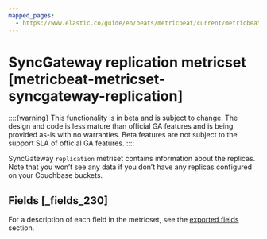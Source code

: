```yaml
---
mapped_pages:
  - https://www.elastic.co/guide/en/beats/metricbeat/current/metricbeat-metricset-syncgateway-replication.html
---
```


# SyncGateway replication metricset [metricbeat-metricset-syncgateway-replication]

::::{warning}
This functionality is in beta and is subject to change. The design and code is less mature than official GA features and is being provided as-is with no warranties. Beta features are not subject to the support SLA of official GA features.
::::


SyncGateway `replication` metriset contains information about the replicas. Note that you won’t see any data if you don’t have any replicas configured on your Couchbase buckets.

## Fields [_fields_230]

For a description of each field in the metricset, see the [exported fields](/reference/metricbeat/exported-fields-syncgateway.md) section.


